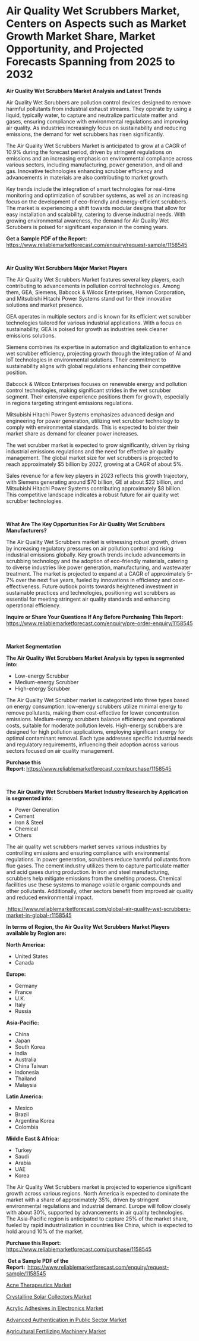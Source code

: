<p><h1>Air Quality Wet Scrubbers Market, Centers on Aspects such as Market Growth Market Share, Market Opportunity, and Projected Forecasts Spanning from 2025 to 2032</h1></p><p><strong>Air Quality Wet Scrubbers Market Analysis and Latest Trends</strong></p>
<p><p>Air Quality Wet Scrubbers are pollution control devices designed to remove harmful pollutants from industrial exhaust streams. They operate by using a liquid, typically water, to capture and neutralize particulate matter and gases, ensuring compliance with environmental regulations and improving air quality. As industries increasingly focus on sustainability and reducing emissions, the demand for wet scrubbers has risen significantly.</p><p>The Air Quality Wet Scrubbers Market is anticipated to grow at a CAGR of 10.9% during the forecast period, driven by stringent regulations on emissions and an increasing emphasis on environmental compliance across various sectors, including manufacturing, power generation, and oil and gas. Innovative technologies enhancing scrubber efficiency and advancements in materials are also contributing to market growth.</p><p>Key trends include the integration of smart technologies for real-time monitoring and optimization of scrubber systems, as well as an increasing focus on the development of eco-friendly and energy-efficient scrubbers. The market is experiencing a shift towards modular designs that allow for easy installation and scalability, catering to diverse industrial needs. With growing environmental awareness, the demand for Air Quality Wet Scrubbers is poised for significant expansion in the coming years.</p></p>
<p><strong>Get a Sample PDF of the Report:&nbsp;</strong> <a href="https://www.reliablemarketforecast.com/enquiry/request-sample/1158545?utm_campaign=1102&utm_medium=2&utm_source=Github&utm_content=ia&utm_term=22032025&utm_id=air-quality-wet-scrubbers">https://www.reliablemarketforecast.com/enquiry/request-sample/1158545</a></p>
<p>&nbsp;</p>
<p><strong>Air Quality Wet Scrubbers Major Market Players</strong></p>
<p><p>The Air Quality Wet Scrubbers Market features several key players, each contributing to advancements in pollution control technologies. Among them, GEA, Siemens, Babcock & Wilcox Enterprises, Hamon Corporation, and Mitsubishi Hitachi Power Systems stand out for their innovative solutions and market presence.</p><p>GEA operates in multiple sectors and is known for its efficient wet scrubber technologies tailored for various industrial applications. With a focus on sustainability, GEA is poised for growth as industries seek cleaner emissions solutions. </p><p>Siemens combines its expertise in automation and digitalization to enhance wet scrubber efficiency, projecting growth through the integration of AI and IoT technologies in environmental solutions. Their commitment to sustainability aligns with global regulations enhancing their competitive position.</p><p>Babcock & Wilcox Enterprises focuses on renewable energy and pollution control technologies, making significant strides in the wet scrubber segment. Their extensive experience positions them for growth, especially in regions targeting stringent emissions regulations.</p><p>Mitsubishi Hitachi Power Systems emphasizes advanced design and engineering for power generation, utilizing wet scrubber technology to comply with environmental standards. This is expected to bolster their market share as demand for cleaner power increases.</p><p>The wet scrubber market is expected to grow significantly, driven by rising industrial emissions regulations and the need for effective air quality management. The global market size for wet scrubbers is projected to reach approximately $5 billion by 2027, growing at a CAGR of about 5%.</p><p>Sales revenue for a few key players in 2023 reflects this growth trajectory, with Siemens generating around $70 billion, GE at about $22 billion, and Mitsubishi Hitachi Power Systems contributing approximately $8 billion. This competitive landscape indicates a robust future for air quality wet scrubber technologies.</p></p>
<p>&nbsp;</p>
<p><strong>What Are The Key Opportunities For Air Quality Wet Scrubbers Manufacturers?</strong></p>
<p><p>The Air Quality Wet Scrubbers market is witnessing robust growth, driven by increasing regulatory pressures on air pollution control and rising industrial emissions globally. Key growth trends include advancements in scrubbing technology and the adoption of eco-friendly materials, catering to diverse industries like power generation, manufacturing, and wastewater treatment. The market is projected to expand at a CAGR of approximately 5-7% over the next five years, fueled by innovations in efficiency and cost-effectiveness. Future outlook points towards heightened investment in sustainable practices and technologies, positioning wet scrubbers as essential for meeting stringent air quality standards and enhancing operational efficiency.</p></p>
<p><strong>Inquire or Share Your Questions If Any Before Purchasing This Report:</strong> <a href="https://www.reliablemarketforecast.com/enquiry/pre-order-enquiry/1158545?utm_campaign=1102&utm_medium=2&utm_source=Github&utm_content=ia&utm_term=22032025&utm_id=air-quality-wet-scrubbers">https://www.reliablemarketforecast.com/enquiry/pre-order-enquiry/1158545</a></p>
<p>&nbsp;</p>
<p><strong>Market Segmentation</strong></p>
<p><strong>The Air Quality Wet Scrubbers Market Analysis by types is segmented into:</strong></p>
<p><ul><li>Low-energy Scrubber</li><li>Medium-energy Scrubber</li><li>High-energy Scrubber</li></ul></p>
<p><p>The Air Quality Wet Scrubber market is categorized into three types based on energy consumption: low-energy scrubbers utilize minimal energy to remove pollutants, making them cost-effective for lower concentration emissions. Medium-energy scrubbers balance efficiency and operational costs, suitable for moderate pollution levels. High-energy scrubbers are designed for high pollution applications, employing significant energy for optimal contaminant removal. Each type addresses specific industrial needs and regulatory requirements, influencing their adoption across various sectors focused on air quality management.</p></p>
<p><strong>Purchase this Report:&nbsp;</strong><a href="https://www.reliablemarketforecast.com/purchase/1158545?utm_campaign=1102&utm_medium=2&utm_source=Github&utm_content=ia&utm_term=22032025&utm_id=air-quality-wet-scrubbers">https://www.reliablemarketforecast.com/purchase/1158545</a></p>
<p>&nbsp;</p>
<p><strong>The Air Quality Wet Scrubbers Market Industry Research by Application is segmented into:</strong></p>
<p><ul><li>Power Generation</li><li>Cement</li><li>Iron & Steel</li><li>Chemical</li><li>Others</li></ul></p>
<p><p>The air quality wet scrubbers market serves various industries by controlling emissions and ensuring compliance with environmental regulations. In power generation, scrubbers reduce harmful pollutants from flue gases. The cement industry utilizes them to capture particulate matter and acid gases during production. In iron and steel manufacturing, scrubbers help mitigate emissions from the smelting process. Chemical facilities use these systems to manage volatile organic compounds and other pollutants. Additionally, other sectors benefit from improved air quality and reduced environmental impact.</p></p>
<p><a href="https://www.reliablemarketforecast.com/global-air-quality-wet-scrubbers-market-in-global-r1158545?utm_campaign=1102&utm_medium=2&utm_source=Github&utm_content=ia&utm_term=22032025&utm_id=air-quality-wet-scrubbers">&nbsp;https://www.reliablemarketforecast.com/global-air-quality-wet-scrubbers-market-in-global-r1158545</a></p>
<p><strong>In terms of Region, the Air Quality Wet Scrubbers Market Players available by Region are:</strong></p>
<p>
    <p> <strong> North America: </strong>
        <ul>
            <li>United States</li>
            <li>Canada</li>
        </ul>
        </p> 
    <p> <strong> Europe: </strong>
        <ul>
            <li>Germany</li>
            <li>France</li>
            <li>U.K.</li>
            <li>Italy</li>
            <li>Russia</li>
        </ul>
        </p> 
    <p> <strong> Asia-Pacific: </strong>
        <ul>
            <li>China</li>
            <li>Japan</li>
            <li>South Korea</li>
            <li>India</li>
            <li>Australia</li>
            <li>China Taiwan</li>
            <li>Indonesia</li>
            <li>Thailand</li>
            <li>Malaysia</li>
        </ul>
        </p> 
    <p> <strong> Latin America: </strong>
        <ul>
            <li>Mexico</li>
            <li>Brazil</li>
            <li>Argentina Korea</li>
            <li>Colombia</li>
        </ul>
        </p> 
    <p> <strong> Middle East & Africa: </strong>
        <ul>
            <li>Turkey</li>
            <li>Saudi</li>
            <li>Arabia</li>
            <li>UAE</li>
            <li>Korea</li>
        </ul>
    </p>
    </p>
<p><p>The Air Quality Wet Scrubbers market is projected to experience significant growth across various regions. North America is expected to dominate the market with a share of approximately 35%, driven by stringent environmental regulations and industrial demand. Europe will follow closely with about 30%, supported by advancements in air quality technologies. The Asia-Pacific region is anticipated to capture 25% of the market share, fueled by rapid industrialization in countries like China, which is expected to hold around 10% of the market.</p></p>
<p><strong>Purchase this Report: </strong><a href="https://www.reliablemarketforecast.com/purchase/1158545?utm_campaign=1102&utm_medium=2&utm_source=Github&utm_content=ia&utm_term=22032025&utm_id=air-quality-wet-scrubbers">https://www.reliablemarketforecast.com/purchase/1158545</a></p>
<p>&nbsp;<strong>Get a Sample PDF of the Report:&nbsp;&nbsp;</strong><a href="https://www.reliablemarketforecast.com/enquiry/request-sample/1158545?utm_campaign=1102&utm_medium=2&utm_source=Github&utm_content=ia&utm_term=22032025&utm_id=air-quality-wet-scrubbers">https://www.reliablemarketforecast.com/enquiry/request-sample/1158545</a></p>
<p><strong></strong></p>
<p><p><a href="https://github.com/jolashta/Market-Research-Report-List-1/blob/main/acne-therapeutics-market.md?utm_campaign=1102&utm_medium=2&utm_source=Github&utm_content=ia&utm_term=22032025&utm_id=air-quality-wet-scrubbers">Acne Therapeutics Market</a></p><p><a href="https://github.com/laroybarrize/Market-Research-Report-List-1/blob/main/crystalline-solar-collectors-market.md?utm_campaign=1102&utm_medium=2&utm_source=Github&utm_content=ia&utm_term=22032025&utm_id=air-quality-wet-scrubbers">Crystalline Solar Collectors Market</a></p><p><a href="https://github.com/lazregaartun/Market-Research-Report-List-1/blob/main/acrylic-adhesives-in-electronics-market.md?utm_campaign=1102&utm_medium=2&utm_source=Github&utm_content=ia&utm_term=22032025&utm_id=air-quality-wet-scrubbers">Acrylic Adhesives in Electronics Market</a></p><p><a href="https://github.com/waackheidtn5/Market-Research-Report-List-1/blob/main/advanced-authentication-in-public-sector-market.md?utm_campaign=1102&utm_medium=2&utm_source=Github&utm_content=ia&utm_term=22032025&utm_id=air-quality-wet-scrubbers">Advanced Authentication in Public Sector Market</a></p><p><a href="https://github.com/melascalbirp/Market-Research-Report-List-1/blob/main/agricultural-fertilizing-machinery-market.md?utm_campaign=1102&utm_medium=2&utm_source=Github&utm_content=ia&utm_term=22032025&utm_id=air-quality-wet-scrubbers">Agricultural Fertilizing Machinery Market</a></p></p>